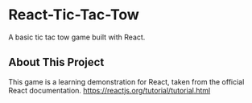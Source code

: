 # React-Tic-Tac-Tow
A basic tic tac tow game built with React. 

## About This Project
This game is a learning demonstration for React, taken from the official React documentation. https://reactjs.org/tutorial/tutorial.html 

